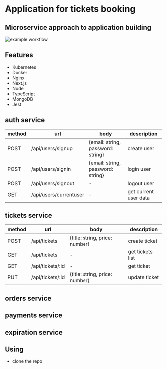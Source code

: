 # Application for tickets booking

## Microservice approach to application building

![example workflow](https://github.com/max-im/multi_docker_app_deploy_flow/actions/workflows/deploy-aws.yml/badge.svg)

## Features

- Kubernetes
- Docker
- Nginx
- Next.js
- Node
- TypeScript
- MongoDB
- Jest

## auth service

| method | url                    | body                              | description           |
| ------ | ---------------------- | --------------------------------- | --------------------- |
| POST   | /api/users/signup      | {email: string, password: string} | create user           |
| POST   | /api/users/signin      | {email: string, password: string} | login user            |
| POST   | /api/users/signout     | -                                 | logout user           |
| GET    | /api/users/currentuser | -                                 | get current user data |

## tickets service

| method | url              | body                           | description      |
| ------ | ---------------- | ------------------------------ | ---------------- |
| POST   | /api/tickets     | {title: string, price: number} | create ticket    |
| GET    | /api/tickets     | -                              | get tickets list |
| GET    | /api/tickets/:id | -                              | get ticket       |
| PUT    | /api/tickets/:id | {title: string, price: number} | update ticket    |

## orders service

## payments service

## expiration service

## Using

- clone the repo
